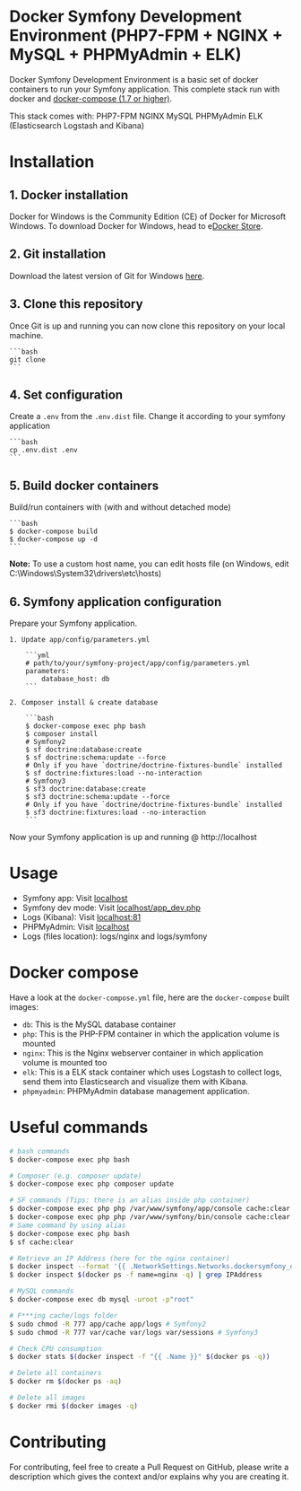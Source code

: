 # Docker Symfony Development Environment (PHP7-FPM + NGINX + MySQL + PHPMyAdmin + ELK)

Docker Symfony Development Environment is a basic set of docker containers to run your Symfony application. This complete stack run with docker and [docker-compose (1.7 or higher)](https://docs.docker.com/compose/).

This stack comes with:
PHP7-FPM
NGINX
MySQL
PHPMyAdmin
ELK (Elasticsearch Logstash and Kibana) 

# Installation

## 1. Docker installation

Docker for Windows is the Community Edition (CE) of Docker for Microsoft Windows. To download Docker for Windows, head to e[Docker Store](https://store.docker.com/editions/community/docker-ce-desktop-windows).

## 2. Git installation

Download the latest version of Git for Windows [here](https://git-scm.com/download/win).

## 3. Clone this repository

Once Git is up and running you can now clone this repository on your local machine.

    ```bash
    git clone 
    ```

## 4. Set configuration

Create a `.env` from the `.env.dist` file. Change it according to your symfony application

    ```bash
    cp .env.dist .env
    ```

## 5. Build docker containers

Build/run containers with (with and without detached mode)

    ```bash
    $ docker-compose build
    $ docker-compose up -d
    ```

**Note:** To use a custom host name, you can edit hosts file (on Windows, edit C:\Windows\System32\drivers\etc\hosts)

## 6. Symfony application configuration

Prepare your Symfony application.

    1. Update app/config/parameters.yml

        ```yml
        # path/to/your/symfony-project/app/config/parameters.yml
        parameters:
            database_host: db
        ```

    2. Composer install & create database

        ```bash
        $ docker-compose exec php bash
        $ composer install
        # Symfony2
        $ sf doctrine:database:create
        $ sf doctrine:schema:update --force
        # Only if you have `doctrine/doctrine-fixtures-bundle` installed
        $ sf doctrine:fixtures:load --no-interaction
        # Symfony3
        $ sf3 doctrine:database:create
        $ sf3 doctrine:schema:update --force
        # Only if you have `doctrine/doctrine-fixtures-bundle` installed
        $ sf3 doctrine:fixtures:load --no-interaction
        ```

Now your Symfony application is up and running @ http://localhost

# Usage

* Symfony app: Visit [localhost](http://localhost)  
* Symfony dev mode: Visit [localhost/app_dev.php](http://localhost/app_dev.php)  
* Logs (Kibana): Visit [localhost:81](http://localhost:81)  
* PHPMyAdmin: Visit [localhost](http://localhost)  
* Logs (files location): logs/nginx and logs/symfony


# Docker compose

Have a look at the `docker-compose.yml` file, here are the `docker-compose` built images:

* `db`: This is the MySQL database container
* `php`: This is the PHP-FPM container in which the application volume is mounted
* `nginx`: This is the Nginx webserver container in which application volume is mounted too
* `elk`: This is a ELK stack container which uses Logstash to collect logs, send them into Elasticsearch and visualize them with Kibana.
* `phpmyadmin`: PHPMyAdmin database management application.

# Useful commands

```bash
# bash commands
$ docker-compose exec php bash

# Composer (e.g. composer update)
$ docker-compose exec php composer update

# SF commands (Tips: there is an alias inside php container)
$ docker-compose exec php php /var/www/symfony/app/console cache:clear # Symfony2
$ docker-compose exec php php /var/www/symfony/bin/console cache:clear # Symfony3
# Same command by using alias
$ docker-compose exec php bash
$ sf cache:clear

# Retrieve an IP Address (here for the nginx container)
$ docker inspect --format '{{ .NetworkSettings.Networks.dockersymfony_default.IPAddress }}' $(docker ps -f name=nginx -q)
$ docker inspect $(docker ps -f name=nginx -q) | grep IPAddress

# MySQL commands
$ docker-compose exec db mysql -uroot -p"root"

# F***ing cache/logs folder
$ sudo chmod -R 777 app/cache app/logs # Symfony2
$ sudo chmod -R 777 var/cache var/logs var/sessions # Symfony3

# Check CPU consumption
$ docker stats $(docker inspect -f "{{ .Name }}" $(docker ps -q))

# Delete all containers
$ docker rm $(docker ps -aq)

# Delete all images
$ docker rmi $(docker images -q)
```

# Contributing
For contributing, feel free to create a Pull Request on GitHub, please write a description which gives the context and/or explains why you are creating it.
